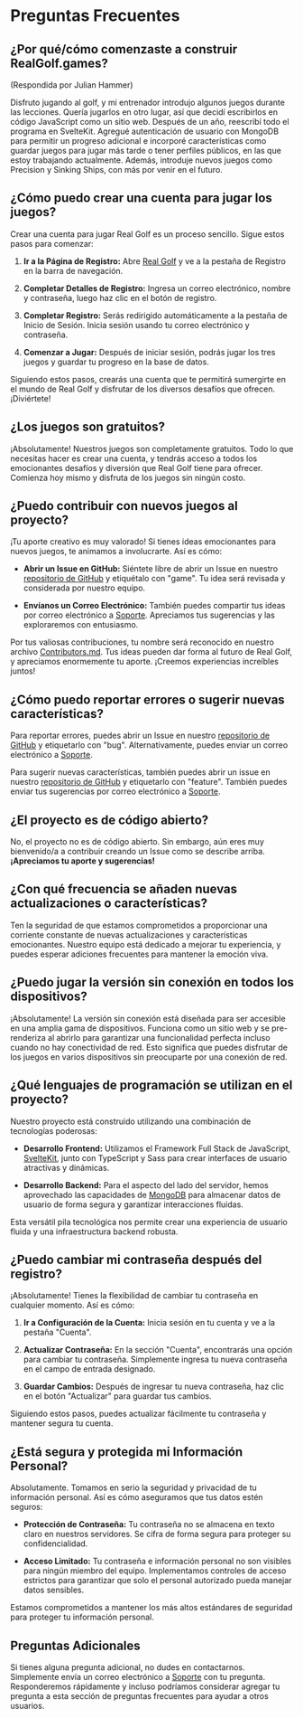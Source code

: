 # Preguntas Frecuentes

## ¿Por qué/cómo comenzaste a construir RealGolf.games?

(Respondida por Julian Hammer)

Disfruto jugando al golf, y mi entrenador introdujo algunos juegos durante las lecciones. Quería jugarlos en otro lugar, así que decidí escribirlos en código JavaScript como un sitio web. Después de un año, reescribí todo el programa en SvelteKit. Agregué autenticación de usuario con MongoDB para permitir un progreso adicional e incorporé características como guardar juegos para jugar más tarde o tener perfiles públicos, en las que estoy trabajando actualmente. Además, introduje nuevos juegos como Precision y Sinking Ships, con más por venir en el futuro.

## ¿Cómo puedo crear una cuenta para jugar los juegos?

Crear una cuenta para jugar Real Golf es un proceso sencillo. Sigue estos pasos para comenzar:

1. **Ir a la Página de Registro:**
   Abre [Real Golf](https://realgolf.games) y ve a la pestaña de Registro en la barra de navegación.

2. **Completar Detalles de Registro:**
   Ingresa un correo electrónico, nombre y contraseña, luego haz clic en el botón de registro.

3. **Completar Registro:**
   Serás redirigido automáticamente a la pestaña de Inicio de Sesión. Inicia sesión usando tu correo electrónico y contraseña.

4. **Comenzar a Jugar:**
   Después de iniciar sesión, podrás jugar los tres juegos y guardar tu progreso en la base de datos.

Siguiendo estos pasos, crearás una cuenta que te permitirá sumergirte en el mundo de Real Golf y disfrutar de los diversos desafíos que ofrecen. ¡Diviértete!

## ¿Los juegos son gratuitos?

¡Absolutamente! Nuestros juegos son completamente gratuitos. Todo lo que necesitas hacer es crear una cuenta, y tendrás acceso a todos los emocionantes desafíos y diversión que Real Golf tiene para ofrecer. Comienza hoy mismo y disfruta de los juegos sin ningún costo.

## ¿Puedo contribuir con nuevos juegos al proyecto?

¡Tu aporte creativo es muy valorado! Si tienes ideas emocionantes para nuevos juegos, te animamos a involucrarte. Así es cómo:

- **Abrir un Issue en GitHub:** Siéntete libre de abrir un Issue en nuestro [repositorio de GitHub](https://github.com/realgolf/Golf/issues) y etiquétalo con "game". Tu idea será revisada y considerada por nuestro equipo.

- **Envíanos un Correo Electrónico:** También puedes compartir tus ideas por correo electrónico a [Soporte](mailto:support@realgolf.games). Apreciamos tus sugerencias y las exploraremos con entusiasmo.

Por tus valiosas contribuciones, tu nombre será reconocido en nuestro archivo [Contributors.md](/Contributors.md). Tus ideas pueden dar forma al futuro de Real Golf, y apreciamos enormemente tu aporte. ¡Creemos experiencias increíbles juntos!

## ¿Cómo puedo reportar errores o sugerir nuevas características?

Para reportar errores, puedes abrir un Issue en nuestro [repositorio de GitHub](https://github.com/realgolf/Golf/issues) y etiquetarlo con "bug". Alternativamente, puedes enviar un correo electrónico a [Soporte](mailto:support@realgolf.games).

Para sugerir nuevas características, también puedes abrir un issue en nuestro [repositorio de GitHub](https://github.com/realgolf/Golf/issues) y etiquetarlo con "feature". También puedes enviar tus sugerencias por correo electrónico a [Soporte](mailto:support@realgolf.games).

## ¿El proyecto es de código abierto?

No, el proyecto no es de código abierto. Sin embargo, aún eres muy bienvenido/a a contribuir creando un Issue como se describe arriba. **¡Apreciamos tu aporte y sugerencias!**

## ¿Con qué frecuencia se añaden nuevas actualizaciones o características?

Ten la seguridad de que estamos comprometidos a proporcionar una corriente constante de nuevas actualizaciones y características emocionantes. Nuestro equipo está dedicado a mejorar tu experiencia, y puedes esperar adiciones frecuentes para mantener la emoción viva.

## ¿Puedo jugar la versión sin conexión en todos los dispositivos?

¡Absolutamente! La versión sin conexión está diseñada para ser accesible en una amplia gama de dispositivos. Funciona como un sitio web y se pre-renderiza al abrirlo para garantizar una funcionalidad perfecta incluso cuando no hay conectividad de red. Esto significa que puedes disfrutar de los juegos en varios dispositivos sin preocuparte por una conexión de red.

## ¿Qué lenguajes de programación se utilizan en el proyecto?

Nuestro proyecto está construido utilizando una combinación de tecnologías poderosas:

- **Desarrollo Frontend:** Utilizamos el Framework Full Stack de JavaScript, [SvelteKit](https://kit.svelte.dev), junto con TypeScript y Sass para crear interfaces de usuario atractivas y dinámicas.

- **Desarrollo Backend:** Para el aspecto del lado del servidor, hemos aprovechado las capacidades de [MongoDB](https://github.com/mongodb) para almacenar datos de usuario de forma segura y garantizar interacciones fluidas.

Esta versátil pila tecnológica nos permite crear una experiencia de usuario fluida y una infraestructura backend robusta.

## ¿Puedo cambiar mi contraseña después del registro?

¡Absolutamente! Tienes la flexibilidad de cambiar tu contraseña en cualquier momento. Así es cómo:

1. **Ir a Configuración de la Cuenta:** Inicia sesión en tu cuenta y ve a la pestaña "Cuenta".

2. **Actualizar Contraseña:** En la sección "Cuenta", encontrarás una opción para cambiar tu contraseña. Simplemente ingresa tu nueva contraseña en el campo de entrada designado.

3. **Guardar Cambios:** Después de ingresar tu nueva contraseña, haz clic en el botón "Actualizar" para guardar tus cambios.

Siguiendo estos pasos, puedes actualizar fácilmente tu contraseña y mantener segura tu cuenta.

## ¿Está segura y protegida mi Información Personal?

Absolutamente. Tomamos en serio la seguridad y privacidad de tu información personal. Así es cómo aseguramos que tus datos estén seguros:

- **Protección de Contraseña:** Tu contraseña no se almacena en texto claro en nuestros servidores. Se cifra de forma segura para proteger su confidencialidad.

- **Acceso Limitado:** Tu contraseña e información personal no son visibles para ningún miembro del equipo. Implementamos controles de acceso estrictos para garantizar que solo el personal autorizado pueda manejar datos sensibles.

Estamos comprometidos a mantener los más altos estándares de seguridad para proteger tu información personal.

## Preguntas Adicionales

Si tienes alguna pregunta adicional, no dudes en contactarnos. Simplemente envía un correo electrónico a [Soporte](mailto:support@realgolf.games) con tu pregunta. Responderemos rápidamente y incluso podríamos considerar agregar tu pregunta a esta sección de preguntas frecuentes para ayudar a otros usuarios.
